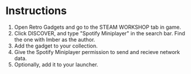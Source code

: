 # Instructions
1. Open Retro Gadgets and go to the STEAM WORKSHOP tab in game.
2. Click DISCOVER, and type "Spotify Miniplayer" in the search bar. Find the one with Imber as the author.
3. Add the gadget to your collection.
4. Give the Spotify Miniplayer permission to send and recieve network data.
5. Optionally, add it to your launcher.
